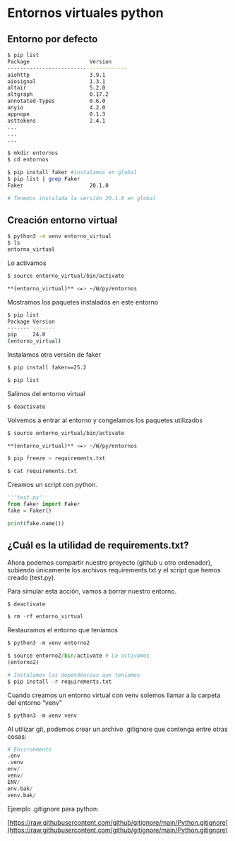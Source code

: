 # Entornos virtuales python

## Entorno por defecto

```bash
$ pip list
Package                   Version
------------------------- ------------
aiohttp                   3.9.1
aiosignal                 1.3.1
altair                    5.2.0
altgraph                  0.17.2
annotated-types           0.6.0
anyio                     4.2.0
appnope                   0.1.3
asttokens                 2.4.1
...
...
...
```


```bash
$ mkdir entornos
$ cd entornos

$ pip install faker #instalamos en global
$ pip list | grep Faker
Faker                     20.1.0

# Tenemos instalada la versión 20.1.0 en global
```

## Creación entorno virtual

```bash
$ python3 -m venv entorno_virtual
$ ls
entorno_virtual
```

Lo activamos

```bash
$ source entorno_virtual/bin/activate

**(entorno_virtual)** <▸> ~/W/py/entornos
```

Mostramos los paquetes instalados en este entorno

```bash
$ pip list
Package Version
------- -------
pip     24.0
(entorno_virtual)
```

Instalamos otra versión de faker

```bash
$ pip install faker==25.2

$ pip list
```

Salimos del entorno virtual

```bash
$ deactivate
```

Volvemos a entrar al entorno y congelamos los paquetes utilizados

```bash
$ source entorno_virtual/bin/activate

**(entorno_virtual)** <▸> ~/W/py/entornos

$ pip freeze > requirements.txt

$ cat requirements.txt
```

Creamos un script con python.

```python
'''test.py'''
from faker import Faker
fake = Faker()

print(fake.name())
```

## ¿Cuál es la utilidad de requirements.txt?

Ahora podemos compartir nuestro proyecto (github u otro ordenador), subiendo únicamente los archivos requirements.txt y el script que hemos creado (test.py).

Para simular esta acción, vamos a borrar nuestro entorno.

```python
$ deactivate

$ rm -rf entorno_virtual
```

Restauramos el entorno que teníamos

```python
$ python3 -m venv entorno2

$ source entorno2/bin/activate # Lo activamos
(entorno2)

# Instalamos las dependencias que teníamos
$ pip install -r requirements.txt
```

Cuando creamos un entorno virtual con venv solemos llamar a la carpeta del entorno “venv”

```python
$ python3 -m venv venv
```

Al utilizar git, podemos crear un archivo .gitignore que contenga entre otras cosas:

```python
# Environments
.env
.venv
env/
venv/
ENV/
env.bak/
venv.bak/
```

Ejemplo .gitignore para python:

[https://raw.githubusercontent.com/github/gitignore/main/Python.gitignore](https://raw.githubusercontent.com/github/gitignore/main/Python.gitignore)